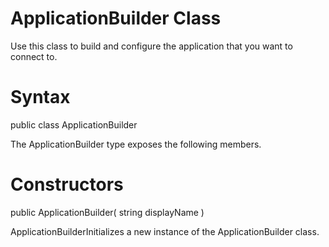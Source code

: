 ﻿# ApplicationBuilder Class

Use this class to build and configure the application that you want to connect to.

# 



# Syntax

public class ApplicationBuilder

The ApplicationBuilder type exposes the following members.

# Constructors

public ApplicationBuilder(
	string displayName
)

ApplicationBuilderInitializes a new instance of the ApplicationBuilder
                        class.
